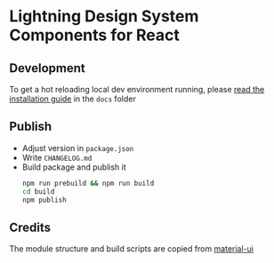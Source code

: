 # Lightning Design System Components for React

## Development

To get a hot reloading local dev environment running, please [read the installation guide](docs/README.md) in the `docs` folder

## Publish

- Adjust version in `package.json`
- Write `CHANGELOG.md`
- Build package and publish it
    ```sh
    npm run prebuild && npm run build
    cd build
    npm publish
    ```

## Credits

The module structure and build scripts are copied from [material-ui](https://github.com/callemall/material-ui)
